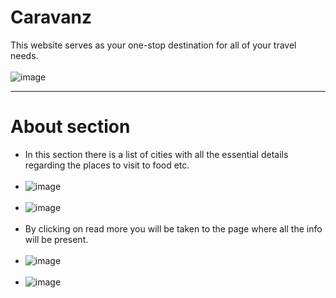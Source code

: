 # Caravanz
This website serves as your one-stop destination for all of your travel needs. <br></br>
![image](https://user-images.githubusercontent.com/73026322/188281697-5b1bba7f-a137-461c-818c-582bf464e4e2.png)

-------------------------------------------------------------------------------------------------------------------------------------------------------------------------

# About section
* In this section there is a list of cities with all the essential details regarding the places to visit to food etc. <br></br>
* ![image](https://user-images.githubusercontent.com/73026322/188281851-7066786d-67e9-42b1-8f21-e598a7759dc9.png)<br></br>
* ![image](https://user-images.githubusercontent.com/73026322/188281856-bd7ab430-6970-44c4-8c3a-fc241870f85d.png)<br></br>
* By clicking on read more you will be taken to the page where all the info will be present.<br></br>
* ![image](https://user-images.githubusercontent.com/73026322/188281870-0cb88fda-12b4-4e3e-95a1-87b6b1353091.png)<br></br>
* ![image](https://user-images.githubusercontent.com/73026322/188281927-73a1e338-fb91-44fd-b427-f84e7b9a3099.png)



